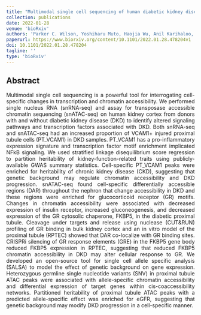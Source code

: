 ```yaml
---
title: "Multimodal single cell sequencing of human diabetic kidney disease implicates chromatin accessibility and genetic background in disease progression"
collection: publications
date: 2022-01-28
venue: 'bioRxiv'
authors: 'Parker C. Wilson, Yoshiharu Muto, Haojia Wu, Anil Karihaloo, Sushrut S. Waikar, Benjamin D. Humphreys'
paperurl: https://www.biorxiv.org/content/10.1101/2022.01.28.478204v1
doi: 10.1101/2022.01.28.478204
tagline: ''
type: 'bioRxiv'
---
```


<h2> Abstract </h2>
<p align= "justify">
Multimodal single cell sequencing is a powerful tool for interrogating cell-specific changes in transcription and chromatin accessibility. We performed single nucleus RNA (snRNA-seq) and assay for transposase accessible chromatin sequencing (snATAC-seq) on human kidney cortex from donors with and without diabetic kidney disease (DKD) to identify altered signaling pathways and transcription factors associated with DKD. Both snRNA-seq and snATAC-seq had an increased proportion of VCAM1+ injured proximal tubule cells (PT_VCAM1) in DKD samples. PT_VCAM1 has a pro-inflammatory expression signature and transcription factor motif enrichment implicated NFkB signaling. We used stratified linkage disequilibrium score regression to partition heritability of kidney-function-related traits using publicly-available GWAS summary statistics. Cell-specific PT_VCAM1 peaks were enriched for heritability of chronic kidney disease (CKD), suggesting that genetic background may regulate chromatin accessibility and DKD progression. snATAC-seq found cell-specific differentially accessible regions (DAR) throughout the nephron that change accessibility in DKD and these regions were enriched for glucocorticoid receptor (GR) motifs. Changes in chromatin accessibility were associated with decreased expression of insulin receptor, increased gluconeogenesis, and decreased expression of the GR cytosolic chaperone, FKBP5, in the diabetic proximal tubule. Cleavage under targets and release using nuclease (CUT&RUN) profiling of GR binding in bulk kidney cortex and an in vitro model of the proximal tubule (RPTEC) showed that DAR co-localize with GR binding sites. CRISPRi silencing of GR response elements (GRE) in the FKBP5 gene body reduced FKBP5 expression in RPTEC, suggesting that reduced FKBP5 chromatin accessibility in DKD may alter cellular response to GR. We developed an open-source tool for single cell allele specific analysis (SALSA) to model the effect of genetic background on gene expression. Heterozygous germline single nucleotide variants (SNV) in proximal tubule ATAC peaks were associated with allele-specific chromatin accessibility and differential expression of target genes within cis-coaccessibility networks. Partitioned heritability of proximal tubule ATAC peaks with a predicted allele-specific effect was enriched for eGFR, suggesting that genetic background may modify DKD progression in a cell-specific manner.
